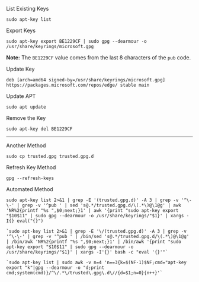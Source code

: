 List Existing Keys
```
sudo apt-key list
```

Export Keys
```
sudo apt-key export BE1229CF | sudo gpg --dearmour -o /usr/share/keyrings/microsoft.gpg
```
**Note:** The `BE1229CF` value comes from the last 8 characters of the `pub` code.

Update Key
```
deb [arch=amd64 signed-by=/usr/share/keyrings/microsoft.gpg] https://packages.microsoft.com/repos/edge/ stable main
```

Update APT
```
sudo apt update
```

Remove the Key
```
sudo apt-key del BE1229CF
```

------
Another Method
```
sudo cp trusted.gpg trusted.gpg.d
```

Refresh Key Method
```
gpg --refresh-keys
```

Automated Method
```
sudo apt-key list 2>&1 | grep -E '(trusted.gpg.d)' -A 3 | grep -v '^\-\-' | grep -v '^pub ' | sed 's@.*/trusted.gpg.d/\(.*\)@\1@g' | awk 'NR%2{printf "%s ",$0;next;}1' | awk '{print "sudo apt-key export "$10$11" | sudo gpg --dearmour -o /usr/share/keyrings/"$1}' | xargs -I{} eval("{}")
```

```
`sudo apt-key list 2>&1 | grep -E '\/(trusted.gpg.d)' -A 3 | grep -v '^\-\-' | grep -v '^pub ' | /bin/sed 's@.*/trusted.gpg.d/\(.*\)@\1@g' | /bin/awk 'NR%2{printf "%s ",$0;next;}1' | /bin/awk '{print "sudo apt-key export "$10$11" | sudo gpg --dearmour -o /usr/share/keyrings/"$1}' | xargs -I'{}' bash -c "eval '{}'"`
```

```
`sudo apt-key list | sudo awk -v n=4 'n==3{k=$(NF-1)$NF;cmd="apt-key export "k"|gpg --dearmour -o "d;print cmd;system(cmd)}/^\/.*\/trusted\.gpg\.d\//{d=$1;n=0}{n++}'`
```